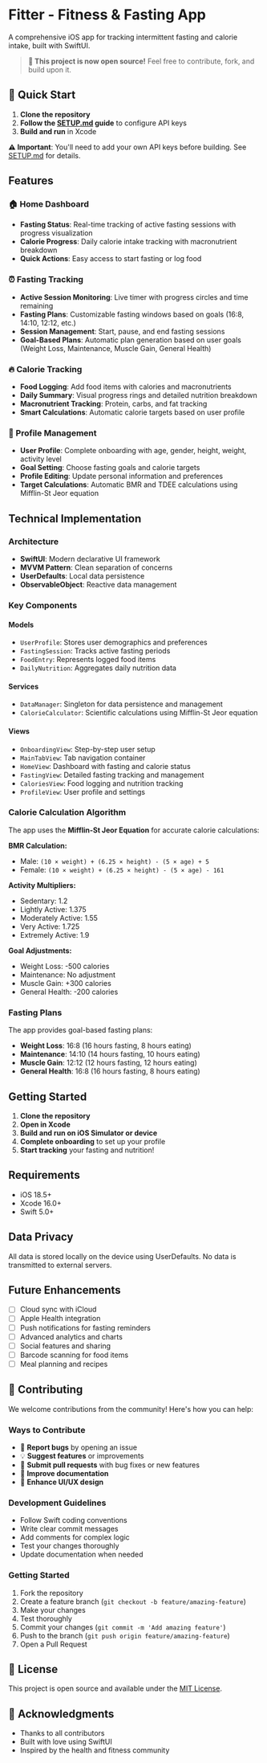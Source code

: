 # Fitter - Fitness & Fasting App

A comprehensive iOS app for tracking intermittent fasting and calorie intake, built with SwiftUI.

> **🎉 This project is now open source!** Feel free to contribute, fork, and build upon it.

## 🚀 Quick Start

1. **Clone the repository**
2. **Follow the [SETUP.md](SETUP.md) guide** to configure API keys
3. **Build and run** in Xcode

**⚠️ Important**: You'll need to add your own API keys before building. See [SETUP.md](SETUP.md) for details.

## Features

### 🏠 Home Dashboard
- **Fasting Status**: Real-time tracking of active fasting sessions with progress visualization
- **Calorie Progress**: Daily calorie intake tracking with macronutrient breakdown
- **Quick Actions**: Easy access to start fasting or log food

### ⏰ Fasting Tracking
- **Active Session Monitoring**: Live timer with progress circles and time remaining
- **Fasting Plans**: Customizable fasting windows based on goals (16:8, 14:10, 12:12, etc.)
- **Session Management**: Start, pause, and end fasting sessions
- **Goal-Based Plans**: Automatic plan generation based on user goals (Weight Loss, Maintenance, Muscle Gain, General Health)

### 🔥 Calorie Tracking
- **Food Logging**: Add food items with calories and macronutrients
- **Daily Summary**: Visual progress rings and detailed nutrition breakdown
- **Macronutrient Tracking**: Protein, carbs, and fat tracking
- **Smart Calculations**: Automatic calorie targets based on user profile

### 👤 Profile Management
- **User Profile**: Complete onboarding with age, gender, height, weight, activity level
- **Goal Setting**: Choose fasting goals and calorie targets
- **Profile Editing**: Update personal information and preferences
- **Target Calculations**: Automatic BMR and TDEE calculations using Mifflin-St Jeor equation

## Technical Implementation

### Architecture
- **SwiftUI**: Modern declarative UI framework
- **MVVM Pattern**: Clean separation of concerns
- **UserDefaults**: Local data persistence
- **ObservableObject**: Reactive data management

### Key Components

#### Models
- `UserProfile`: Stores user demographics and preferences
- `FastingSession`: Tracks active fasting periods
- `FoodEntry`: Represents logged food items
- `DailyNutrition`: Aggregates daily nutrition data

#### Services
- `DataManager`: Singleton for data persistence and management
- `CalorieCalculator`: Scientific calculations using Mifflin-St Jeor equation

#### Views
- `OnboardingView`: Step-by-step user setup
- `MainTabView`: Tab navigation container
- `HomeView`: Dashboard with fasting and calorie status
- `FastingView`: Detailed fasting tracking and management
- `CaloriesView`: Food logging and nutrition tracking
- `ProfileView`: User profile and settings

### Calorie Calculation Algorithm

The app uses the **Mifflin-St Jeor Equation** for accurate calorie calculations:

**BMR Calculation:**
- Male: `(10 × weight) + (6.25 × height) - (5 × age) + 5`
- Female: `(10 × weight) + (6.25 × height) - (5 × age) - 161`

**Activity Multipliers:**
- Sedentary: 1.2
- Lightly Active: 1.375
- Moderately Active: 1.55
- Very Active: 1.725
- Extremely Active: 1.9

**Goal Adjustments:**
- Weight Loss: -500 calories
- Maintenance: No adjustment
- Muscle Gain: +300 calories
- General Health: -200 calories

### Fasting Plans

The app provides goal-based fasting plans:

- **Weight Loss**: 16:8 (16 hours fasting, 8 hours eating)
- **Maintenance**: 14:10 (14 hours fasting, 10 hours eating)
- **Muscle Gain**: 12:12 (12 hours fasting, 12 hours eating)
- **General Health**: 16:8 (16 hours fasting, 8 hours eating)

## Getting Started

1. **Clone the repository**
2. **Open in Xcode**
3. **Build and run on iOS Simulator or device**
4. **Complete onboarding** to set up your profile
5. **Start tracking** your fasting and nutrition!

## Requirements

- iOS 18.5+
- Xcode 16.0+
- Swift 5.0+

## Data Privacy

All data is stored locally on the device using UserDefaults. No data is transmitted to external servers.

## Future Enhancements

- [ ] Cloud sync with iCloud
- [ ] Apple Health integration
- [ ] Push notifications for fasting reminders
- [ ] Advanced analytics and charts
- [ ] Social features and sharing
- [ ] Barcode scanning for food items
- [ ] Meal planning and recipes

## 🤝 Contributing

We welcome contributions from the community! Here's how you can help:

### Ways to Contribute
- 🐛 **Report bugs** by opening an issue
- 💡 **Suggest features** or improvements
- 🔧 **Submit pull requests** with bug fixes or new features
- 📖 **Improve documentation**
- 🎨 **Enhance UI/UX design**

### Development Guidelines
- Follow Swift coding conventions
- Write clear commit messages
- Add comments for complex logic
- Test your changes thoroughly
- Update documentation when needed

### Getting Started
1. Fork the repository
2. Create a feature branch (`git checkout -b feature/amazing-feature`)
3. Make your changes
4. Test thoroughly
5. Commit your changes (`git commit -m 'Add amazing feature'`)
6. Push to the branch (`git push origin feature/amazing-feature`)
7. Open a Pull Request

## 📜 License

This project is open source and available under the [MIT License](LICENSE).

## 🙏 Acknowledgments

- Thanks to all contributors
- Built with love using SwiftUI
- Inspired by the health and fitness community 